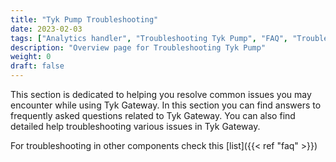 ```yaml
---
title: "Tyk Pump Troubleshooting"
date: 2023-02-03
tags: ["Analytics handler", "Troubleshooting Tyk Pump", "FAQ", "Troubleshooting", "Tyk Pump"]
description: "Overview page for Troubleshooting Tyk Pump"
weight: 0
draft: false
---
```


This section is dedicated to helping you resolve common issues you may encounter while using Tyk Gateway.
In this section you can find answers to frequently asked questions related to Tyk Gateway. 
You can also find detailed help troubleshooting various issues in Tyk Gateway.

For troubleshooting in other components check this [list]({{< ref "faq" >}})